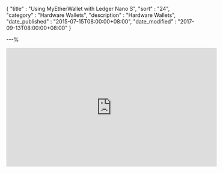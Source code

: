 {
"title"       : "Using MyEtherWallet with Ledger Nano S",
"sort"        : "24",
"category"    : "Hardware Wallets",
"description" : "Hardware Wallets",
"date_published" : "2015-07-15T08:00:00+08:00",
"date_modified"  : "2017-09-13T08:00:00+08:00"
}

---%



<div class="video__wrapper">
<iframe width="560" height="315" src="https://www.youtube.com/embed/97LDwY0cxr4" frameborder="0" allowfullscreen></iframe>
</div>
